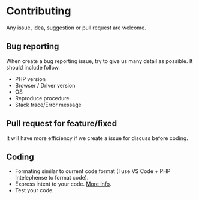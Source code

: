 # Contributing

Any issue, idea, suggestion or pull request are welcome.

## Bug reporting

When create a bug reporting issue, try to give us many detail as possible. It should include follow.

- PHP version
- Browser / Driver version
- OS
- Reproduce procedure. 
- Stack trace/Error message

## Pull request for feature/fixed

It will have more efficiency if we create a issue for discuss before coding.

## Coding

- Formating similar to current code format (I use VS Code + PHP Intelephense to format code).
- Express intent to your code. [More Info](https://en.wikipedia.org/wiki/Self-documenting_code).
- Test your code.